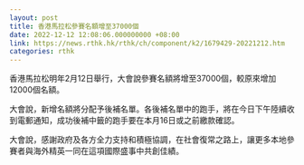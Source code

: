 ```yaml
---
layout: post
title: 香港馬拉松參賽名額增至37000個
date: 2022-12-12 12:08:06.000000000 +08:00
link: https://news.rthk.hk/rthk/ch/component/k2/1679429-20221212.htm
categories: rthk
---
```


香港馬拉松明年2月12日舉行，大會說參賽名額將增至37000個，較原來增加12000個名額。

大會說，新增名額將分配予後補名單。各後補名單中的跑手，將在今日下午陸續收到電郵通知，成功後補中籤的跑手要在本月16日或之前繳款確認。

大會說，感謝政府及各方全力支持和積極協調，在社會復常之路上，讓更多本地參賽者與海外精英一同在這項國際盛事中共創佳績。
